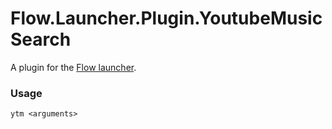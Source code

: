 Flow.Launcher.Plugin.YoutubeMusicSearch
==================

A plugin for the [Flow launcher](https://github.com/Flow-Launcher/Flow.Launcher).

### Usage

    ytm <arguments>